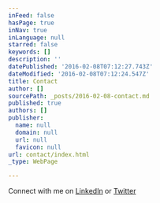 ```yaml
---
inFeed: false
hasPage: true
inNav: true
inLanguage: null
starred: false
keywords: []
description: ''
datePublished: '2016-02-08T07:12:27.743Z'
dateModified: '2016-02-08T07:12:24.547Z'
title: Contact
author: []
sourcePath: _posts/2016-02-08-contact.md
published: true
authors: []
publisher:
  name: null
  domain: null
  url: null
  favicon: null
url: contact/index.html
_type: WebPage

---
```

Connect with me on [LinkedIn][0] or [Twitter][1]

[0]: https://www.linkedin.com/in/ruudsalymerie
[1]: https://twitter.com/ruud_awakening